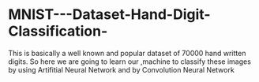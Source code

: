 # MNIST---Dataset-Hand-Digit-Classification-
This is basically a well known and popular dataset of 70000 hand written digits.
So here we are going to learn our ,machine to classify these images by using Artifitial Neural Network and by Convolution Neural Network
